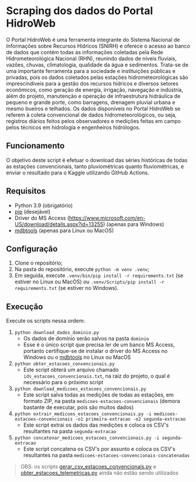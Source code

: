 # Scraping dos dados do Portal HidroWeb

O Portal HidroWeb é uma ferramenta integrante do Sistema Nacional de Informações sobre Recursos Hídricos (SNIRH) e oferece o acesso ao banco de dados que contém todas as informações coletadas pela Rede Hidrometeorológica Nacional (RHN), reunindo dados de níveis fluviais, vazões, chuvas, climatologia, qualidade da água e sedimentos. Trata-se de uma importante ferramenta para a sociedade e instituições públicas e privadas, pois os dados coletados pelas estações hidrometeorológicas são imprescindíveis para a gestão dos recursos hídricos e diversos setores econômicos, como geração de energia, irrigação, navegação e indústria, além do projeto, manutenção e operação de infraestrutura hidráulica de pequeno e grande porte, como barragens, drenagem pluvial urbana e mesmo bueiros e telhados. Os dados disponíveis no Portal HidroWeb se referem à coleta convencional de dados hidrometeorológicos, ou seja, registros diários feitos pelos observadores e medições feitas em campo pelos técnicos em hidrologia e engenheiros hidrólogos.

## Funcionamento

O objetivo deste script é efetuar o download das séries históricas de todas as estações convencionais, tanto pluviométricas quanto fluviométricas, e enviar o resultado para o Kaggle utilizando GitHub Actions.

## Requisitos

* Python 3.9 (obrigatório)
* [pip](https://pypi.org/project/pip/) (desejável)
* Driver do MS Access (https://www.microsoft.com/en-US/download/details.aspx?id=13255) (apenas para Windows)
* [mdbtools](https://github.com/mdbtools/mdbtools) (apenas para Linux ou MacOS)

## Configuração

1. Clone o repositório;
1. Na pasta do repositório, execute `python -m venv .venv`;
1. Em seguida, execute `.venv/bin/pip install -r requirements.txt` (se estiver no Linux ou MacOS) ou `.venv/Scripts/pip install -r requirements.txt` (se estiver no Windows).

## Execução

Execute os scripts nessa ordem:

1. `python download_dados_dominio.py`
   * Os dados de domínio serão salvos na pasta `dominio`
   * Esse é o único script que precisa ler de um banco MS Access, portanto certifique-se de instalar o driver do MS Access no Windows ou o [mdbtools](https://github.com/mdbtools/mdbtools) no Linux ou MacOS
1. `python obter_estacoes_convencionais.py`
   * Este script obterá um arquivo chamado `ids_estacoes_convencionais.txt`, na raiz do projeto, o qual é necessário para o próximo script
1. `python download_medicoes_estacoes_convencionais.py`
   * Este script salva todas as medições de todas as estações, em formato ZIP, na pasta `medicoes-estacoes-convencionais` (demora bastante de executar, pois são muitos dados)
1. `python extrair_medicoes_estacoes_convencionais.py -i medicoes-estacoes-convencionais -o1 primeira-extracao -o2 segunda-extracao`
   * Este script extrai os dados das medições e coloca os CSV's resultantes na pasta `segunda-extracao`
1. `python concatenar_medicoes_estacoes_convencionais.py -i segunda-extracao`
   * Este script concatena os CSV's por assunto e coloca os CSV's resultantes na pasta `medicoes-estacoes-convencionais-concatenadas`

> OBS: os scripts [gerar_csv_estacoes_convencionais.py](./gerar_csv_estacoes_convencionais.py) e [obter_estacoes_telemetricas.py](./obter_estacoes_telemetricas.py) ainda não estão sendo utilizados
